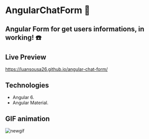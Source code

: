 # AngularChatForm :iphone:

## Angular Form for get users informations, in working! :phone:
## Live Preview
https://luansousa26.github.io/angular-chat-form/

## Technologies
* Angular 6.
* Angular Material.
 
## GIF animation
![newgif](https://user-images.githubusercontent.com/33549496/48065840-efe52400-e1b2-11e8-8c7e-2c58565ad2d3.gif)

